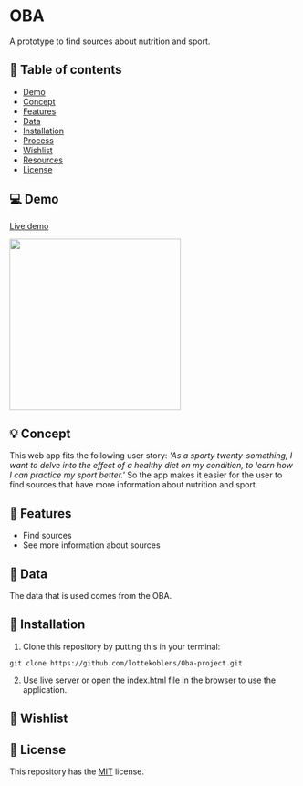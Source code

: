 # OBA

A prototype to find sources about nutrition and sport.

## :bookmark_tabs: Table of contents
* [Demo](https://github.com/lottekoblens/Oba-project#computer-demo)
* [Concept](https://github.com/lottekoblens/Oba-project#bulb-concept)
* [Features](https://github.com/lottekoblens/Oba-project#high_brightness-features)
* [Data](https://github.com/lottekoblens/Oba-project#file_folder-data)
* [Installation](https://github.com/lottekoblens/Oba-project#wrench-installation)
* [Process](https://github.com/lottekoblens/Oba-project#chart_with_upwards_trend-process)
* [Wishlist](https://github.com/lottekoblens/Oba-project#pencil-wishlist)
* [Resources](https://github.com/lottekoblens/Oba-project#open_file_folder-resources)
* [License](https://github.com/lottekoblens/Oba-project#bookmark-license)

## :computer: Demo

[Live demo](https://lottekoblens.github.io/OBA-project/)

<img src="" width="300">

## :bulb: Concept

This web app fits the following user story: _'As a sporty twenty-something, I want to delve into the effect of a healthy diet on my condition, to learn how I can practice my sport better.'_
So the app makes it easier for the user to find sources that have more information about nutrition and sport.

## :high_brightness: Features

* Find sources
* See more information about sources

## :file_folder: Data 

The data that is used comes from the OBA.

## :wrench: Installation

1. Clone this repository by putting this in your terminal:

`git clone https://github.com/lottekoblens/Oba-project.git`

2. Use live server or open the index.html file in the browser to use the application.

## :pencil: Wishlist


## :bookmark: License

This repository has the [MIT](https://github.com/lottekoblens/foodchecker/blob/main/LICENSE) license.
